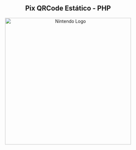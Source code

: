 <center><h2>Pix QRCode Estático - PHP</h2></center>
<p align="center"><a href="https://nintendo.com" target="_blank"><img src="https://upload.wikimedia.org/wikipedia/commons/thumb/a/a2/Logo%E2%80%94pix_powered_by_Banco_Central_%28Brazil%2C_2020%29.svg/2560px-Logo%E2%80%94pix_powered_by_Banco_Central_%28Brazil%2C_2020%29.svg.png" width="400" alt="Nintendo Logo"></a></p>

